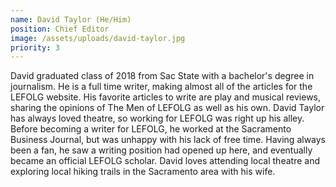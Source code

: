 ```yaml
---
name: David Taylor (He/Him)
position: Chief Editor
image: /assets/uploads/david-taylor.jpg
priority: 3
---
```

David graduated class of 2018 from Sac State with a bachelor's degree in journalism. He is a full time writer, making almost all of the articles for the LEFOLG website. His favorite articles to write are play and musical reviews, sharing the opinions of The Men of LEFOLG as well as his own. David Taylor has always loved theatre, so working for LEFOLG was right up his alley. Before becoming a writer for LEFOLG, he worked at the Sacramento Business Journal, but was unhappy with his lack of free time. Having always been a fan, he saw a writing position had opened up here, and eventually became an official LEFOLG scholar. David loves attending local theatre and exploring local hiking trails in the Sacramento area with his wife.